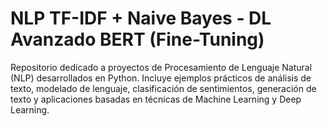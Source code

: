 # NLP TF-IDF + Naive Bayes - DL Avanzado BERT (Fine-Tuning)
Repositorio dedicado a proyectos de Procesamiento de Lenguaje Natural (NLP) desarrollados en Python. Incluye ejemplos prácticos de análisis de texto, modelado de lenguaje, clasificación de sentimientos, generación de texto y aplicaciones basadas en técnicas de Machine Learning y Deep Learning.
